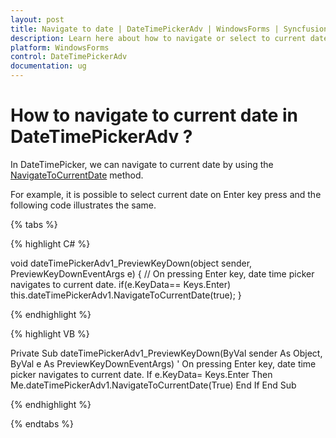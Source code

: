 ```yaml
---
layout: post
title: Navigate to date | DateTimePickerAdv | WindowsForms | Syncfusion
description: Learn here about how to navigate or select to current date in the Windows Forms DateTimePickerAdv control.
platform: WindowsForms
control: DateTimePickerAdv
documentation: ug
---
```


# How to navigate to current date in DateTimePickerAdv ?

In DateTimePicker, we can navigate to current date by using the [NavigateToCurrentDate](https://help.syncfusion.com/cr/windowsforms/Syncfusion.Tools.Windows~Syncfusion.Windows.Forms.Tools.DateTimePickerAdv~NavigateToCurrentDate.html) method.

For example, it is possible to select current date on Enter key press and the following code illustrates the same.

{% tabs %}

{% highlight C# %}

void dateTimePickerAdv1_PreviewKeyDown(object sender, PreviewKeyDownEventArgs e)
{
   // On pressing Enter key, date time picker navigates to current date.
   if(e.KeyData== Keys.Enter)
    this.dateTimePickerAdv1.NavigateToCurrentDate(true);
}

{% endhighlight %}

{% highlight VB %}

Private Sub dateTimePickerAdv1_PreviewKeyDown(ByVal sender As Object, ByVal e As PreviewKeyDownEventArgs)
   ' On pressing Enter key, date time picker navigates to current date.
   If e.KeyData= Keys.Enter Then
    Me.dateTimePickerAdv1.NavigateToCurrentDate(True)
   End If
End Sub

{% endhighlight %}

{% endtabs %}

